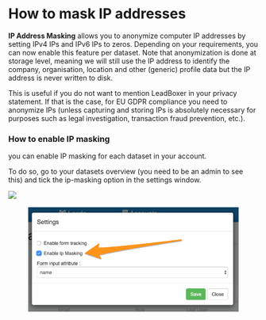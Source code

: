 # How to mask IP addresses

**IP Address Masking** allows you to anonymize computer IP addresses by setting IPv4 IPs and IPv6 IPs to zeros. Depending on your requirements, you can now enable this feature per dataset. Note that anonymization is done at storage level, meaning we will still use the IP address to identify the company, organisation, location and other (generic) profile data but the IP address is never written to disk.

This is useful if you do not want to mention LeadBoxer in your privacy statement. If that is the case, for EU GDPR compliance you need to anonymize IPs (unless capturing and storing IPs is absolutely necessary for purposes such as legal investigation, transaction fraud prevention, etc.).

### How to enable IP masking

you can enable IP masking for each dataset in your account.&#x20;

To do so, go to your datasets overview (you need to be an admin to see this) and tick the ip-masking option in the settings window.



![](https://d33v4339jhl8k0.cloudfront.net/docs/assets/565e1cb7c697915b26a5c214/images/5df903cc2c7d3a7e9ae53985/file-hGwO2hbcaM.png)

<figure><img src="../.gitbook/assets/file-4lgEMva5wL (1).png" alt=""><figcaption></figcaption></figure>
